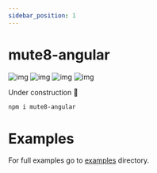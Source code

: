 ```yaml
---
sidebar_position: 1
---
```

# mute8-angular

![img](https://img.shields.io/npm/dw/mute8-angular?color=%230180BF)
![img](https://img.shields.io/npm/v/mute8-angular?color=%230180BF)
![img](https://img.shields.io/bundlephobia/min/mute8-angular)
![img](https://img.shields.io/bundlephobia/minzip/mute8-angular)

Under construction 🚧

```sh
npm i mute8-angular
```

# Examples
For full examples go to [examples](https://github.com/PawelJastrzebski/mute8/tree/main/examples) directory.
